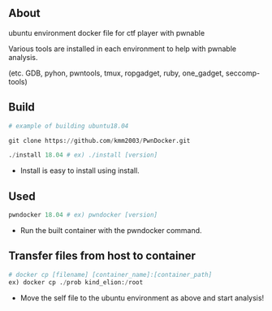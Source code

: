 ## About
ubuntu environment docker file for ctf player with pwnable

Various tools are installed in each environment to help with pwnable analysis.

(etc. GDB, pyhon, pwntools, tmux, ropgadget, ruby, one_gadget, seccomp-tools)


## Build
```python
# example of building ubuntu18.04

git clone https://github.com/kmm2003/PwnDocker.git

./install 18.04 # ex) ./install [version]

```

- Install is easy to install using install.


## Used
```python
pwndocker 18.04 # ex) pwndocker [version]
```

- Run the built container with the pwndocker command.


## **Transfer files from host to container**
```python
# docker cp [filename] [container_name]:[container_path]
ex) docker cp ./prob kind_elion:/root
```

- Move the self file to the ubuntu environment as above and start analysis!
